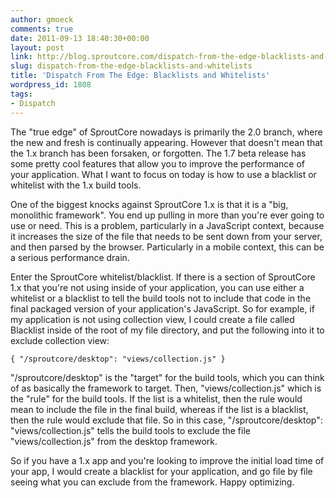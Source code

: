 ```yaml
---
author: gmoeck
comments: true
date: 2011-09-13 18:40:30+00:00
layout: post
link: http://blog.sproutcore.com/dispatch-from-the-edge-blacklists-and-whitelists/
slug: dispatch-from-the-edge-blacklists-and-whitelists
title: 'Dispatch From The Edge: Blacklists and Whitelists'
wordpress_id: 1808
tags:
- Dispatch
---
```


The "true edge" of SproutCore nowadays is primarily the 2.0 branch, where the new and fresh is continually appearing. However that doesn't mean that the 1.x branch has been forsaken, or forgotten. The 1.7 beta release has some pretty cool features that allow you to improve the performance of your application. What I want to focus on today is how to use a blacklist or whitelist with the 1.x build tools.

One of the biggest knocks against SproutCore 1.x is that it is a "big, monolithic framework". You end up pulling in more than you're ever going to use or need. This is a problem, particularly in a JavaScript context, because it increases the size of the file that needs to be sent down from your server, and then parsed by the browser. Particularly in a mobile context, this can be a serious performance drain.

Enter the SproutCore whitelist/blacklist. If there is a section of SproutCore 1.x that you're not using inside of your application, you can use either a whitelist or a blacklist to tell the build tools not to include that code in the final packaged version of your application's JavaScript. So for example, if my application is not using collection view, I could create a file called Blacklist inside of the root of my file directory, and put the following into it to exclude collection view:

`
{
"/sproutcore/desktop": "views/collection.js"
}
`

"/sproutcore/desktop" is the "target" for the build tools, which you can think of as basically the framework to target. Then, "views/collection.js" which is the "rule" for the build tools. If the list is a whitelist, then the rule would mean to include the file in the final build, whereas if the list is a blacklist, then the rule would exclude that file. So in this case, "/sproutcore/desktop": "views/collection.js" tells the build tools to exclude the file "views/collection.js" from the desktop framework.

So if you have a 1.x app and you're looking to improve the initial load time of your app, I would create a blacklist for your application, and go file by file seeing what you can exclude from the framework. Happy optimizing.
